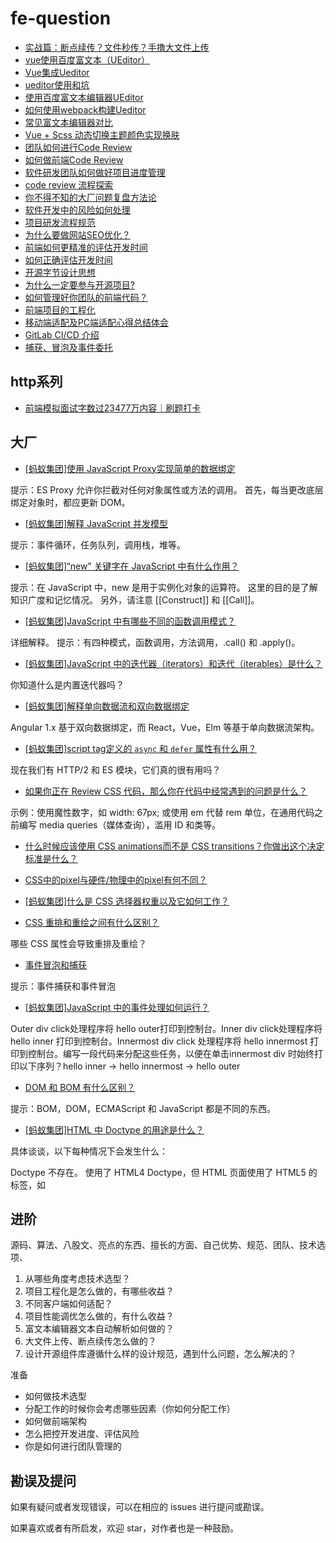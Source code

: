 # fe-question

- [实战篇：断点续传？文件秒传？手撸大文件上传](https://github.com/ChickenDreamFactory/fe-question/issues/1)
- [vue使用百度富文本（UEditor）](https://github.com/ChickenDreamFactory/fe-question/issues/2)
- [Vue集成Ueditor](https://github.com/ChickenDreamFactory/fe-question/issues/3)
- [ueditor使用和坑](https://github.com/ChickenDreamFactory/fe-question/issues/4)
- [使用百度富文本编辑器UEditor](https://github.com/ChickenDreamFactory/fe-question/issues/5)
- [如何使用webpack构建Ueditor](https://github.com/ChickenDreamFactory/fe-question/issues/6)
- [常见富文本编辑器对比](https://github.com/ChickenDreamFactory/fe-question/issues/7)
- [Vue + Scss 动态切换主题颜色实现换肤](https://github.com/ChickenDreamFactory/fe-question/issues/8)
- [团队如何进行Code Review](https://github.com/ChickenDreamFactory/fe-question/issues/9)
- [如何做前端Code Review](https://github.com/ChickenDreamFactory/fe-question/issues/10)
- [软件研发团队如何做好项目进度管理](https://github.com/ChickenDreamFactory/fe-question/issues/11)
- [code review 流程探索](https://github.com/ChickenDreamFactory/fe-question/issues/12)
- [你不得不知的大厂问题复盘方法论](https://github.com/ChickenDreamFactory/fe-question/issues/13)
- [软件开发中的风险如何处理](https://github.com/ChickenDreamFactory/fe-question/issues/14)
- [项目研发流程规范](https://github.com/ChickenDreamFactory/fe-question/issues/15)
- [为什么要做网站SEO优化？](https://github.com/ChickenDreamFactory/fe-question/issues/16)
- [前端如何更精准的评估开发时间](https://github.com/ChickenDreamFactory/fe-question/issues/17)
- [如何正确评估开发时间](https://github.com/ChickenDreamFactory/fe-question/issues/18)
- [开源字节设计思想](https://github.com/ChickenDreamFactory/fe-question/issues/19)
- [为什么一定要参与开源项目?](https://github.com/ChickenDreamFactory/fe-question/issues/20)
- [如何管理好你团队的前端代码？](https://github.com/ChickenDreamFactory/fe-question/issues/21)
- [前端项目的工程化](https://github.com/ChickenDreamFactory/fe-question/issues/22)
- [移动端适配及PC端适配心得总结体会](https://github.com/ChickenDreamFactory/fe-question/issues/23)
- [GitLab CI/CD 介绍](https://github.com/ChickenDreamFactory/fe-question/issues/24)
- [捕获、冒泡及事件委托](https://liu97.github.io/2018/03/12/js%E4%BA%8B%E4%BB%B6%E6%A8%A1%E5%9E%8B%E7%B3%BB%E5%88%97%E7%9F%A5%E8%AF%86%E4%BA%8C/)

## http系列

- [前端模拟面试字数过23477万内容｜刷题打卡](https://juejin.cn/post/6948576107163549732)

## 大厂

- [[蚂蚁集团]使用 JavaScript Proxy实现简单的数据绑定](https://github.com/mqyqingfeng/frontend-interview-question-and-answer/issues/59)

提示：ES Proxy 允许你拦截对任何对象属性或方法的调用。 首先，每当更改底层绑定对象时，都应更新 DOM。

- [[蚂蚁集团]解释 JavaScript 并发模型](https://github.com/mqyqingfeng/frontend-interview-question-and-answer/issues/60)

提示：事件循环，任务队列，调用栈，堆等。

- [[蚂蚁集团]“new” 关键字在 JavaScript 中有什么作用？](https://github.com/mqyqingfeng/frontend-interview-question-and-answer/issues/61)

提示：在 JavaScript 中，new 是用于实例化对象的运算符。 这里的目的是了解知识广度和记忆情况。
另外，请注意 [[Construct]] 和 [[Call]]。

- [[蚂蚁集团]JavaScript 中有哪些不同的函数调用模式？](https://github.com/mqyqingfeng/frontend-interview-question-and-answer/issues/62)

详细解释。 提示：有四种模式，函数调用，方法调用，.call() 和 .apply()。

- [[蚂蚁集团]JavaScript 中的迭代器（iterators）和迭代（iterables）是什么？](https://github.com/mqyqingfeng/frontend-interview-question-and-answer/issues/63)

 你知道什么是内置迭代器吗？
 
 - [[蚂蚁集团]解释单向数据流和双向数据绑定](https://github.com/mqyqingfeng/frontend-interview-question-and-answer/issues/64)

Angular 1.x 基于双向数据绑定，而 React，Vue，Elm 等基于单向数据流架构。

- [[蚂蚁集团]script tag定义的 `async` 和 `defer` 属性有什么用？](https://github.com/mqyqingfeng/frontend-interview-question-and-answer/issues/65)

现在我们有 HTTP/2 和 ES 模块，它们真的很有用吗？

- [如果你正在 Review CSS 代码，那么你在代码中经常遇到的问题是什么？]()

示例：使用魔性数字，如 width: 67px; 或使用 em 代替 rem 单位，在通用代码之前编写 media queries（媒体查询），滥用 ID 和类等。

- [什么时候应该使用 CSS animations而不是 CSS transitions？你做出这个决定标准是什么？]()

- [CSS中的pixel与硬件/物理中的pixel有何不同？]()

- [[蚂蚁集团]什么是 CSS 选择器权重以及它如何工作？](https://github.com/mqyqingfeng/frontend-interview-question-and-answer/issues/66)

- [CSS 重排和重绘之间有什么区别？]()

哪些 CSS 属性会导致重排及重绘？

- [事件冒泡和捕获]()

提示：事件捕获和事件冒泡

- [[蚂蚁集团]JavaScript 中的事件处理如何运行？](https://github.com/mqyqingfeng/frontend-interview-question-and-answer/issues/67)

Outer div click处理程序将 hello outer打印到控制台。Inner div click处理程序将 hello inner 打印到控制台。Innermost div click 处理程序将 hello innermost 打印到控制台。编写一段代码来分配这些任务，以便在单击innermost div 时始终打印以下序列？hello inner → hello innermost → hello outer

- [DOM 和 BOM 有什么区别？]()

提示：BOM，DOM，ECMAScript 和 JavaScript 都是不同的东西。

- [[蚂蚁集团]HTML 中 Doctype 的用途是什么？](https://github.com/mqyqingfeng/frontend-interview-question-and-answer/issues/68)

具体谈谈，以下每种情况下会发生什么：

Doctype 不存在。
使用了 HTML4 Doctype，但 HTML 页面使用了 HTML5 的标签，如 <audio> 或 <video>。它会导致任何错误吗？
使用了无效的 Doctype。


## 进阶

源码、算法、八股文、亮点的东西、擅长的方面、自己优势、规范、团队、技术选项、

1. 从哪些角度考虑技术选型？
2. 项目工程化是怎么做的，有哪些收益？
3. 不同客户端如何适配？
4. 项目性能调优怎么做的，有什么收益？
5. 富文本编辑器文本自动解析如何做的？
6. 大文件上传、断点续传怎么做的？
7. 设计开源组件库遵循什么样的设计规范，遇到什么问题，怎么解决的？

准备

- 如何做技术选型
- 分配工作的时候你会考虑哪些因素（你如何分配工作）
- 如何做前端架构
- 怎么把控开发进度、评估风险
- 你是如何进行团队管理的

## 勘误及提问

如果有疑问或者发现错误，可以在相应的 issues 进行提问或勘误。

如果喜欢或者有所启发，欢迎 star，对作者也是一种鼓励。
